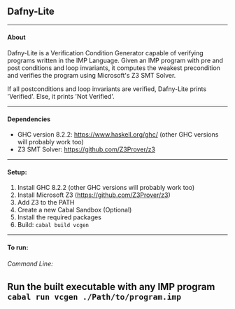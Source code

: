 ## Dafny-Lite
---
#### About
Dafny-Lite is a Verification Condition Generator capable of verifying programs written in the IMP Language. Given
an IMP program with pre and post conditions and loop invariants, it computes the weakest precondition
and verifies the program using Microsoft's Z3 SMT Solver.

If all postconditions and loop invariants are verified, Dafny-Lite prints 'Verified'. Else, it prints 'Not Verified'.

---

#### Dependencies
* GHC version 8.2.2: https://www.haskell.org/ghc/ (other GHC versions will probably work too)
* Z3 SMT Solver: https://github.com/Z3Prover/z3

---
#### Setup:
1) Install GHC 8.2.2 (other GHC versions will probably work too)
2) Install Microsoft Z3 (https://github.com/Z3Prover/z3)
3) Add Z3 to the PATH
4) Create a new Cabal Sandbox (Optional)
5) Install the required packages
6) Build:
`cabal build vcgen`

---
#### To run:

###### Command Line:

Run the built executable with any IMP program
`cabal run vcgen ./Path/to/program.imp`
---
